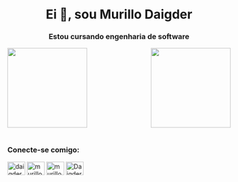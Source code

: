 
<h1 align="center">Ei 👋, sou Murillo Daigder</h1>
<h3 align="center">Estou cursando engenharia de software</h3>

<div>
  
  <img  height="180em" src="https://github-readme-stats.vercel.app/api?username=LuigiGF&show_icons=true&theme=great-gatsby&include_all_commits=true&count_private=true"/>
  <img align="right" height="180em" src="https://github-readme-stats.vercel.app/api/top-langs/?username=LuigiGF&layout=compact&langs_count=16&theme=great-gatsby"/>
</div>
<br>

<h3 align="left">Conecte-se comigo:</h3 >
<p align="left">
<a href="https://twitter.com/daigder" target="blank"><img align="center" src="https://raw.githubusercontent.com/ rahuldkjain/github-profile-readme-generator/master/src/images/icons/Social/twitter.svg" alt="daigder" height="30" width="40" /></a> <a href=
" https://fb.com/murillo daigder" target="blank"><img align="center" src="https://raw.githubusercontent.com/rahuldkjain/github-profile-readme-generator/master/src/images/icons/Social/facebook.svg" alt="murillo daigder" height="30" width="40" /></a>
<a href="https://instagram.com/murillodaigder" target="blank"><img align="center" src="https://raw.githubusercontent.com/rahuldkjain/github-profile-readme-generator /master/src/images/icons/Social/instagram.svg" alt="murillodaigder" height="30" width="40" /></a>
<a href="https://discord.gg/Daigder #1914" target="blank"><img align="center" src="https://raw.githubusercontent.com/rahuldkjain/github-profile-readme-generator/master/src/images/icons/Social/discord .svg" alt="Daigder#1914" height="30" width="40" /></a>
</p>
